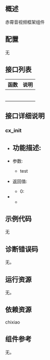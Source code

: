 

## 概述
赤霄音视频框架组件


## 配置

无

## 接口列表

| 函数 | 说明 |
| :--- | :--- |
|      |      |
|      |      |
|      |      |
|      |      |
|      |      |
|      |      |



## 接口详细说明

### cx_init

- 功能描述:
  - 
- 参数:
  - test
- 返回值:
  - 0:

- - 



## 示例代码

无

## 诊断错误码

无。

## 运行资源

无。

## 依赖资源

chixiao

## 组件参考

无。